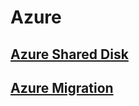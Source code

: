 # Azure
## [Azure Shared Disk](Shared_Disk/Shared%20Disk.md)
## [Azure Migration](Azure_Migration/Azure%20Migration.md)
